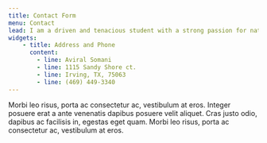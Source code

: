 ```yaml
---
title: Contact Form
menu: Contact
lead: I am a driven and tenacious student with a strong passion for natural sciences, specifically cancer, cell biology, (bio)chemistry, physics, and computer science. With a resourceful and curious mindset, I have developed the ability ability to easily absorb and understand complex principles and concepts. I am a creative problem solver who works well as part of cross-functional team or as an individual contributor and make a strong effort to be an effective communicator with exemplary interpersonal skills, who consistently displays a high level of professionalism.
widgets:
    - title: Address and Phone
      content:
        - line: Aviral Somani
        - line: 1115 Sandy Shore ct.
        - line: Irving, TX, 75063
        - line: (469) 449-3340
---
```


Morbi leo risus, porta ac consectetur ac, vestibulum at eros. Integer posuere erat a ante venenatis dapibus posuere velit aliquet. Cras justo odio, dapibus ac facilisis in, egestas eget quam. Morbi leo risus, porta ac consectetur ac, vestibulum at eros.
